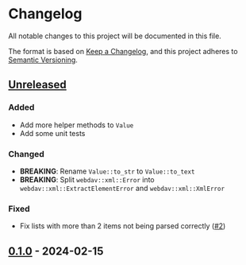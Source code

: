 <!--
SPDX-FileCopyrightText: d-k-bo <d-k-bo@mailbox.org>

SPDX-License-Identifier: CC0-1.0
-->

# Changelog

All notable changes to this project will be documented in this file.

The format is based on [Keep a Changelog](https://keepachangelog.com/en/1.0.0/),
and this project adheres to [Semantic Versioning](https://semver.org/spec/v2.0.0.html).

## [Unreleased]

### Added

- Add more helper methods to `Value`
- Add some unit tests

### Changed

- **BREAKING**: Rename `Value::to_str` to `Value::to_text`
- **BREAKING**: Split `webdav::xml::Error` into `webdav::xml::ExtractElementError` and `webdav::xml::XmlError`

### Fixed

- Fix lists with more than 2 items not being parsed correctly ([#2](https://github.com/d-k-bo/webdav-rs/issues/2))

## [0.1.0] - 2024-02-15

[Unreleased]: https://github.com/d-k-bo/webdav-rs/compare/v0.1.0...HEAD
[0.1.0]: https://github.com/d-k-bo/webdav-rs/releases/tag/v0.1.0
